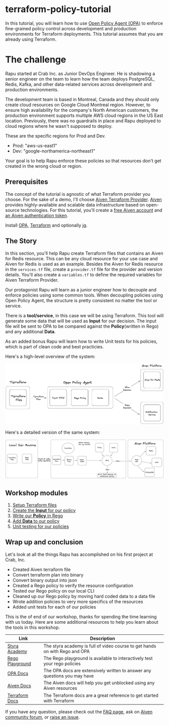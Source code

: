 # terraform-policy-tutorial

In this tutorial, you will learn how to use [Open Policy Agent (OPA)](https://www.openpolicyagent.org/docs/latest/) to enforce fine-grained policy control across development and production environments for Terraform deployments. This tutorial assumes that you are already using Terraform.

# The challenge

Rapu started at Crab Inc. as Junior DevOps Engineer. He is shadowing a senior engineer on the team to learn how the team deploys PostgreSQL, Redis, Kafka, and other data-related services across development and production environments. 

The development team is based in Montreal, Canada and they should only create cloud resources on Google Cloud Montreal region. However, to ensure high availability for the company's North American customers, the production environment supports multiple AWS cloud regions in the US East location. Previously, there was no guardrails in place and Rapu deployed to cloud regions where he wasn't supposed to deploy. 

These are the specific regions for Prod and Dev.

- Prod: "aws-us-east1"
- Dev: "google-northamerica-northeast1"

Your goal is to help Rapu enforce these policies so that resources don't get created in the wrong cloud or region.

## Prerequisites

The concept of the tutorial is agnostic of what Terraform provider you choose. For the sake of a demo, I'll choose [Aiven Terraform Provider](https://registry.terraform.io/providers/aiven/aiven/latest). [Aiven](https://aiven.io/) provides highly-available and scalable data infrastructure based on open-source technologies. For this tutorial, you'll create a [free Aiven account](https://go.aiven.io/dewan-chicago) and [an Aiven authentication token](https://docs.aiven.io/docs/platform/howto/create_authentication_token).

Install [OPA](https://www.openpolicyagent.org/docs/latest/#running-opa), [Terraform](https://developer.hashicorp.com/terraform/downloads) and optionally [jq](https://jqlang.github.io/jq/download/).

## The Story

In this section, you'll help Rapu create Terraform files that contains an Aiven for Redis resource. This can be any cloud resource for your use case and Aiven for Redis is used as an example. Besides the Aiven for Redis resource in the `services.tf` file, create a `provider.tf` file for the provider and version details. You'll also create a `variables.tf` to define the required variables for Aiven Terraform Provider.

Our protagonist Rapu will learn as a junior engineer how to decouple and enforce policies using some common tools. When decoupling policies using Open Policy Agent, the structure is pretty consistent no matter the tool or service.

There is a **tool/service**, in this case we will be using Terraform. This tool will generate some data that will be used as **Input** for our decision. The input file will be sent to OPA to be compared against the **Policy**(written in Rego) and any additional **Data**.

As an added bonus Rapu will learn how to write Unit tests for his policies, which is part of clean code and best practicies.

Here's a high-level overview of the system:

![High-level overview](/assets/Terraform_OPA%20Workshop_Overview.png)

Here's a detailed version of the same system:

![Detailed view](/assets/Terraform_OPA%20Workshop_Detailed.png)

## Workshop modules

1. [Setup Terraform files](/modules/01_terraform_deployment_without_OPA.md)
2. [Create the **Input** for our policy](/modules/02_prep_tf_plan_OPA.md)
4. [Write our **Policy** in Rego](/modules/03_write_policy_in_rego.md)
5. [Add **Data** to our policy](/modules/04_create_data_block_rego.md)
6. [Unit testing for our policies](/modules/05_unit_testing_rego.md)

## Wrap up and conclusion

Let's look at all the things Rapu has accomplished on his first project at Crab, Inc.

- Created Aiven terraform file
- Convert terraform plan into binary 
- Convert binary output into json 
- Created a Rego policy to verify the resource configuration
- Tested our Rego policy on our local CLI
- Cleaned up our Rego policy by moving hard coded data to a data file
- Wrote addition policies to very more specifics of the resources
- Added unit tests for each of our policies

This is the of end of our workshop, thanks for spending the time learning with us today. Here are some additional resources to help you learn about the tools in this workshop. 

| Link  | Description   |
|---|---|
| [Styra Academy](https://academy.styra.com/)  | The styra academy is full of video course to get hands on with Rego and OPA |
| [Rego Playground](https://play.openpolicyagent.org/)  | The Rego playground is available to interactively test your rego policies  |
| [OPA Docs](https://www.openpolicyagent.org/docs/latest/) | The OPA docs are extensively written to answer any questions you may have  |
| [Aiven Docs](https://docs.aiven.io/)  | The Aiven docs will help you get unblocked using any Aiven resources |
| [Terraform Docs](https://developer.hashicorp.com/terraform/docs)  | The Terraform docs are a great reference to get started with Terraform  |

If you have any question, please check out the [FAQ page](FAQ.md), ask on [Aiven community forum](https://aiven.io/community), or [raise an issue](https://github.com/dewan-ahmed/terraform-policy-tutorial/issues). 



